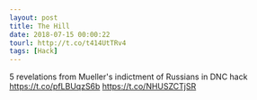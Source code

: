 ```yaml
---
layout: post
title: The Hill
date: 2018-07-15 00:00:22
tourl: http://t.co/t414UtTRv4
tags: [Hack]
---
```

5 revelations from Mueller's indictment of Russians in DNC hack https://t.co/pfLBUqzS6b https://t.co/NHUSZCTjSR